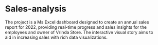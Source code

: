 # Sales-analysis

The project is a Ms Excel dashboard designed to create an annual sales report for 2022, providing real-time progress and sales insights for the employees and owner of Vrinda Store. The interactive visual story aims to aid in increasing sales with rich data visualizations.

